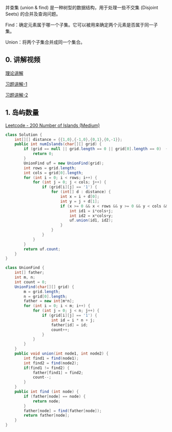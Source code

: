
并查集 (union & find) 是一种树型的数据结构，用于处理一些不交集 (Disjoint Seets) 的合并及查询问题。

Find：确定元素属于哪一个子集。它可以被用来确定两个元素是否属于同一子集。

Union：将两个子集合并成同一个集合。

## 0. 讲解视频

[理论讲解](https://www.bilibili.com/video/av46292575/?p=53)

[习题讲解-1](https://www.bilibili.com/video/av46292575/?p=54)

[习题讲解-2](https://www.bilibili.com/video/av46292575/?p=55)

## 1. 岛屿数量

[Leetcode - 200 Number of Islands (Medium)](https://leetcode.com/problems/number-of-islands/)

```java
class Solution {
    int[][] distance = {{1,0},{-1,0},{0,1},{0,-1}};
    public int numIslands(char[][] grid) {  
        if (grid == null || grid.length == 0 || grid[0].length == 0)  {
            return 0;  
        }
        UnionFind uf = new UnionFind(grid);  
        int rows = grid.length;  
        int cols = grid[0].length;  
        for (int i = 0; i < rows; i++) {  
            for (int j = 0; j < cols; j++) {  
                if (grid[i][j] == '1') {  
                    for (int[] d : distance) {
                        int x = i + d[0];
                        int y = j + d[1];
                        if (x >= 0 && x < rows && y >= 0 && y < cols && grid[x][y] == '1') {  
                            int id1 = i*cols+j;
                            int id2 = x*cols+y;
                            uf.union(id1, id2);  
                        }  
                    }  
                }  
            }  
        }  
        return uf.count;  
    }
}

class UnionFind {
    int[] father;  
    int m, n;
    int count = 0;
    UnionFind(char[][] grid) {  
        m = grid.length;  
        n = grid[0].length;  
        father = new int[m*n];  
        for (int i = 0; i < m; i++) {  
            for (int j = 0; j < n; j++) {  
                if (grid[i][j] == '1') {
                    int id = i * n + j;
                    father[id] = id;
                    count++;
                }
            }  
        }  
    }
    public void union(int node1, int node2) {  
        int find1 = find(node1);
        int find2 = find(node2);
        if(find1 != find2) {
            father[find1] = find2;
            count--;
        }
    }
    public int find (int node) {  
        if (father[node] == node) {  
            return node;
        }
        father[node] = find(father[node]);  
        return father[node];
    }
}
```